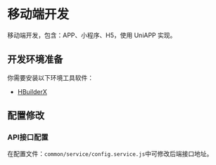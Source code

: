 # 移动端开发

移动端开发，包含：APP、小程序、H5，使用 UniAPP 实现。

## 开发环境准备

你需要安装以下环境工具软件：

- [HBuilderX](https://www.dcloud.io/hbuilderx.html)

## 配置修改

### API接口配置

在配置文件：```common/service/config.service.js```中可修改后端接口地址。
